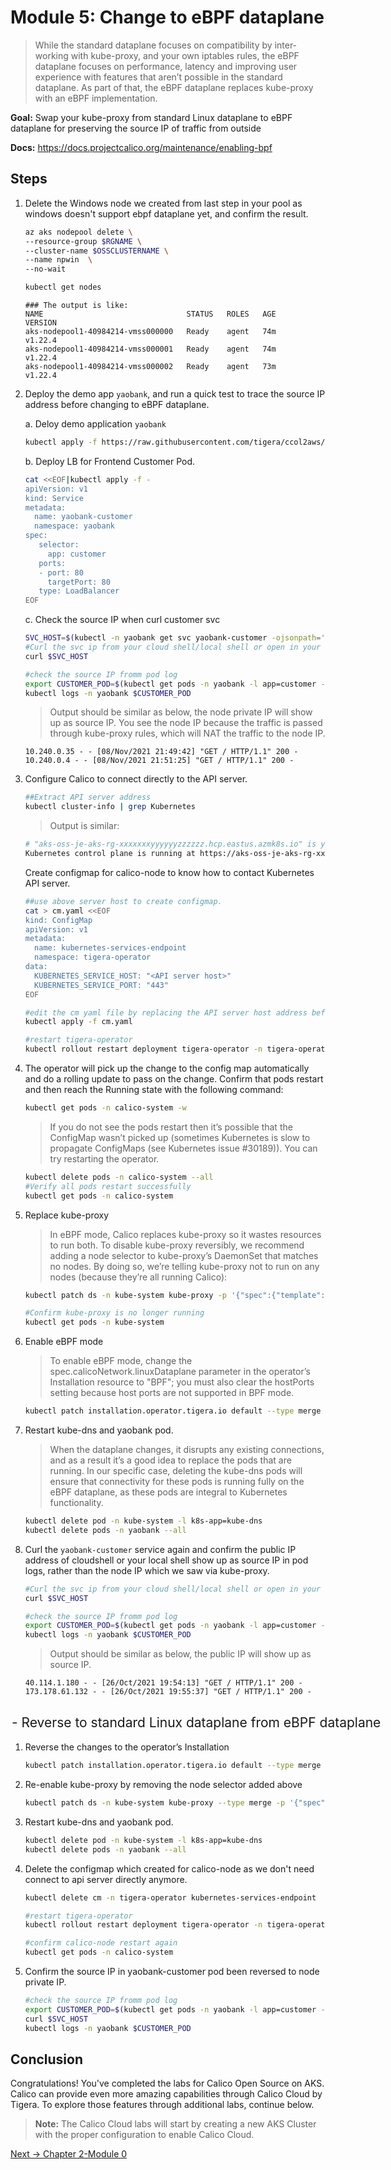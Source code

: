 # Module 5: Change to eBPF dataplane
>While the standard dataplane focuses on compatibility by inter-working with kube-proxy, and your own iptables rules, the eBPF dataplane focuses on performance, latency and improving user experience with features that aren’t possible in the standard dataplane. As part of that, the eBPF dataplane replaces kube-proxy with an eBPF implementation. 

**Goal:** Swap your kube-proxy from standard Linux dataplane to eBPF dataplane for preserving the source IP of traffic from outside

**Docs:** https://docs.projectcalico.org/maintenance/enabling-bpf


## Steps

1. Delete the Windows node we created from last step in your pool as windows doesn't support ebpf dataplane yet, and confirm the result.
   ```bash
   az aks nodepool delete \
   --resource-group $RGNAME \
   --cluster-name $OSSCLUSTERNAME \
   --name npwin  \
   --no-wait
   ```
   
   ```bash
   kubectl get nodes
   ```

   ```text
   ### The output is like:
   NAME                                STATUS   ROLES   AGE     VERSION
   aks-nodepool1-40984214-vmss000000   Ready    agent   74m     v1.22.4
   aks-nodepool1-40984214-vmss000001   Ready    agent   74m     v1.22.4
   aks-nodepool1-40984214-vmss000002   Ready    agent   73m     v1.22.4
   ```


2. Deploy the demo app `yaobank`, and run a quick test to trace the source IP address before changing to eBPF dataplane.

   a. Deloy demo application `yaobank`
   ```bash
   kubectl apply -f https://raw.githubusercontent.com/tigera/ccol2aws/main/yaobank.yaml
   ```

   b. Deploy LB for Frontend Customer Pod.
   ```bash
   cat <<EOF|kubectl apply -f -
   apiVersion: v1
   kind: Service
   metadata:
     name: yaobank-customer
     namespace: yaobank
   spec:
      selector:
        app: customer
      ports:
      - port: 80
        targetPort: 80
      type: LoadBalancer
   EOF
   ```

   c. Check the source IP when curl customer svc 

    ```bash
    SVC_HOST=$(kubectl -n yaobank get svc yaobank-customer -ojsonpath='{.status.loadBalancer.ingress[0].ip}')
    #Curl the svc ip from your cloud shell/local shell or open in your browser to generate logs.
    curl $SVC_HOST
    ```
    
    ```bash
    #check the source IP fromm pod log
    export CUSTOMER_POD=$(kubectl get pods -n yaobank -l app=customer -o name)
    kubectl logs -n yaobank $CUSTOMER_POD
    ```
 
    > Output should be similar as below, the node private IP will show up as source IP. You see the node IP because the traffic is passed through kube-proxy rules, which will NAT the traffic to the node IP.
    ```text
    10.240.0.35 - - [08/Nov/2021 21:49:42] "GET / HTTP/1.1" 200 -
    10.240.0.4 - - [08/Nov/2021 21:51:25] "GET / HTTP/1.1" 200 -
    ```

3. Configure Calico to connect directly to the API server. 

   ```bash
   ##Extract API server address
   kubectl cluster-info | grep Kubernetes
   ```

   > Output is similar:

   ```bash
   # "aks-oss-je-aks-rg-xxxxxxxyyyyyyzzzzzz.hcp.eastus.azmk8s.io" is your api server host
   Kubernetes control plane is running at https://aks-oss-je-aks-rg-xxxxxxxyyyyyyzzzzzz.hcp.eastus.azmk8s.io:443
   ```

   Create configmap for calico-node to know how to contact Kubernetes API server.
   ```bash
   ##use above server host to create configmap. 
   cat > cm.yaml <<EOF
   kind: ConfigMap
   apiVersion: v1
   metadata:
     name: kubernetes-services-endpoint
     namespace: tigera-operator
   data:
     KUBERNETES_SERVICE_HOST: "<API server host>"  
     KUBERNETES_SERVICE_PORT: "443"
   EOF
   ```

   ```bash
   #edit the cm yaml file by replacing the API server host address before apply it 
   kubectl apply -f cm.yaml
   ```

   ```bash
   #restart tigera-operator
   kubectl rollout restart deployment tigera-operator -n tigera-operator
   ```

4. The operator will pick up the change to the config map automatically and do a rolling update to pass on the change. Confirm that pods restart and then reach the Running state with the following command:
   ```bash
   kubectl get pods -n calico-system -w
   ```
   > If you do not see the pods restart then it’s possible that the ConfigMap wasn’t picked up (sometimes Kubernetes is slow to propagate ConfigMaps (see Kubernetes issue #30189)). You can try restarting the operator.
   ```bash
   kubectl delete pods -n calico-system --all
   #Verify all pods restart successfully
   kubectl get pods -n calico-system 
   ```

5. Replace kube-proxy 
   > In eBPF mode, Calico replaces kube-proxy so it wastes resources to run both. To disable kube-proxy reversibly, we recommend adding a node selector to kube-proxy’s DaemonSet that matches no nodes. By doing so, we’re telling kube-proxy not to run on any nodes (because they’re all running Calico):
   

   ```bash
   kubectl patch ds -n kube-system kube-proxy -p '{"spec":{"template":{"spec":{"nodeSelector":{"non-calico": "true"}}}}}'
   ```
   
   ```bash
   #Confirm kube-proxy is no longer running
   kubectl get pods -n kube-system
   ```

6. Enable eBPF mode
   > To enable eBPF mode, change the spec.calicoNetwork.linuxDataplane parameter in the operator’s Installation resource to "BPF"; you must also clear the hostPorts setting because host ports are not supported in BPF mode.

   ```bash
   kubectl patch installation.operator.tigera.io default --type merge -p '{"spec":{"calicoNetwork":{"linuxDataplane":"BPF", "hostPorts":null}}}'
   ```

7. Restart kube-dns and yaobank pod.

   > When the dataplane changes, it disrupts any existing connections, and as a result it’s a good idea to replace the pods that are running. In our specific case, deleting the kube-dns pods will ensure that connectivity for these pods is running fully on the eBPF dataplane, as these pods are integral to Kubernetes functionality.

   ```bash
   kubectl delete pod -n kube-system -l k8s-app=kube-dns
   kubectl delete pods -n yaobank --all
   ```

8. Curl the `yaobank-customer` service again and confirm the public IP address of cloudshell or your local shell show up as source IP in pod logs, rather than the node IP which we saw via kube-proxy. 

   ```bash
   #Curl the svc ip from your cloud shell/local shell or open in your browser to generate logs.
   curl $SVC_HOST
   ```
    
   ```bash
   #check the source IP fromm pod log
   export CUSTOMER_POD=$(kubectl get pods -n yaobank -l app=customer -o name)
   kubectl logs -n yaobank $CUSTOMER_POD
   ```
 
   > Output should be similar as below, the public IP will show up as source IP.
   ```text
   40.114.1.180 - - [26/Oct/2021 19:54:13] "GET / HTTP/1.1" 200 -
   173.178.61.132 - - [26/Oct/2021 19:55:37] "GET / HTTP/1.1" 200 -
   ```


## <Option> - Reverse to standard Linux dataplane from eBPF dataplane 

1. Reverse the changes to the operator’s Installation

   ```bash
   kubectl patch installation.operator.tigera.io default --type merge -p '{"spec":{"calicoNetwork":{"linuxDataplane":"Iptables"}}}'
   ```
2. Re-enable kube-proxy by removing the node selector added above

   ```bash
   kubectl patch ds -n kube-system kube-proxy --type merge -p '{"spec":{"template":{"spec":{"nodeSelector":{"non-calico": null}}}}}'
   ```

3. Restart kube-dns and yaobank pod.

   ```bash
   kubectl delete pod -n kube-system -l k8s-app=kube-dns
   kubectl delete pods -n yaobank --all
   ```

4. Delete the configmap which created for calico-node as we don't need connect to api server directly anymore.

   ```bash
   kubectl delete cm -n tigera-operator kubernetes-services-endpoint 
   ```
   
   ```bash
   #restart tigera-operator
   kubectl rollout restart deployment tigera-operator -n tigera-operator
   ```

   ```bash
   #confirm calico-node restart again
   kubectl get pods -n calico-system
   ```

5. Confirm the source IP in yaobank-customer pod been reversed to node private IP.

   ```bash
   #check the source IP fromm pod log
   export CUSTOMER_POD=$(kubectl get pods -n yaobank -l app=customer -o name)
   curl $SVC_HOST
   kubectl logs -n yaobank $CUSTOMER_POD
   ```
 

## Conclusion

Congratulations! You've completed the labs for Calico Open Source on AKS. Calico can provide even more amazing capabilities through Calico Cloud by Tigera. To explore those features through additional labs, continue below.

>**Note:** The Calico Cloud labs will start by creating a new AKS Cluster with the proper configuration to enable Calico Cloud.

[Next -> Chapter 2-Module 0](../calicocloud/creating-aks-cluster.md)